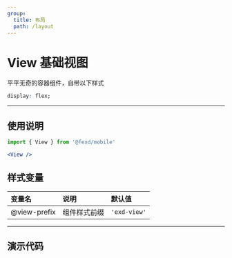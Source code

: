 ```yaml
---
group:
  title: 布局
  path: /layout
---
```


# View 基础视图 <ImportCost name="View" />

平平无奇的容器组件，自带以下样式

```css
display: flex;
```

---

## 使用说明

<!-- prettier-ignore -->
```jsx | pure
import { View } from '@fexd/mobile'

<View />
```

## 样式变量

| 变量名       | 说明         | 默认值       |
| :----------- | :----------- | :----------- |
| @view-prefix | 组件样式前缀 | `'exd-view'` |

---

## 演示代码

<code src="./demos/demo1/index.tsx" />

